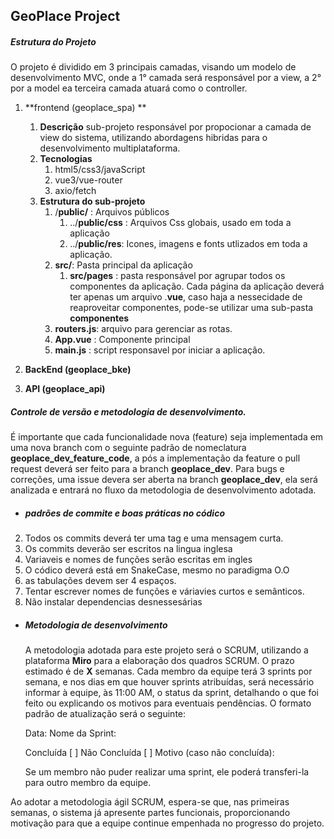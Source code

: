 ## GeoPlace Project

##### Estrutura do Projeto
O projeto é dividido em 3 principais camadas, visando um modelo de desenvolvimento MVC, onde a 1° camada será responsável por a view, a 2°  por a model ea terceira camada atuará como o controller. 

1. **frontend (geoplace_spa) **
	1. **Descrição** sub-projeto responsável por propocionar  a camada de view do sistema, utilizando abordagens hibridas para o desenvolvimento multiplataforma.
	2. **Tecnologias**
		1. html5/css3/javaScript
		2. vue3/vue-router
		3. axio/fetch
     3. **Estrutura do sub-projeto**
		 1. /**public/** :  Arquivos públicos 
			 1. ../**public/css** :  Arquivos Css globais,  usado em toda a aplicação
			 2. ../**public/res**:  Icones, imagens e fonts  utlizados em toda a aplicação.
		 2. **src/**: Pasta principal da aplicação
			 1. **src/pages** : pasta responsável por agrupar todos os componentes da aplicação. Cada página da aplicação deverá ter apenas um arquivo .**vue**, caso haja a nessecidade de reaproveitar componentes, pode-se utilizar uma sub-pasta **componentes**
		 3. **routers.js**:  arquivo para gerenciar as rotas.
		 4. **App.vue** : Componente principal
		 5. **main.js**  : script responsavel por iniciar a aplicação.
		 
2. **BackEnd (geoplace_bke)**
3. **API (geoplace_api)**

##### Controle de versão e metodologia de desenvolvimento.
É importante que cada funcionalidade nova (feature) seja implementada  em uma nova branch com o seguinte padrão de nomeclatura **geoplace_dev_feature_code**, a pós a implementação da feature o pull request deverá ser feito para a branch **geoplace_dev**.  Para bugs e correções, uma issue devera ser aberta na branch **geoplace_dev**, ela será analizada e entrará no fluxo da metodologia de desenvolvimento adotada. 

- ##### padrões de commite e boas práticas no códico
2. Todos os commits deverá ter uma tag e uma mensagem curta.
3. Os commits deverão ser escritos na lingua inglesa
4. Variaveis e nomes de funções serão escritas em ingles 
5. O códico deverá está em SnakeCase, mesmo no paradigma O.O 
6. as tabulações devem ser 4 espaços.
7. Tentar escrever nomes de funções e váriavies curtos e semânticos.
8. Não instalar dependencias desnessesárias

- ##### Metodologia de desenvolvimento 
	A metodologia adotada para este projeto será o SCRUM, utilizando a plataforma **Miro** para a elaboração dos quadros SCRUM. O prazo estimado é de **X** semanas. Cada membro da equipe terá 3 sprints por semana, e nos dias em que houver sprints atribuídas, será necessário informar à equipe, às 11:00 AM, o status da sprint, detalhando o que foi feito ou explicando os motivos para eventuais pendências. O formato padrão de atualização será o seguinte:

	Data:
	Nome da Sprint:

	Concluída [ ]
	Não Concluída [ ]
	Motivo (caso não concluída):

	Se um membro não puder realizar uma sprint, ele poderá transferi-la para outro membro da equipe.

Ao adotar a metodologia ágil SCRUM, espera-se que, nas primeiras semanas, o sistema já apresente partes funcionais, proporcionando motivação para que a equipe continue empenhada no progresso do projeto.


